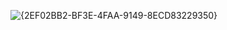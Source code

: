 ![{2EF02BB2-BF3E-4FAA-9149-8ECD83229350}](https://github.com/user-attachments/assets/0605a86c-e8c1-43ab-bb22-1b421cb177c1)
